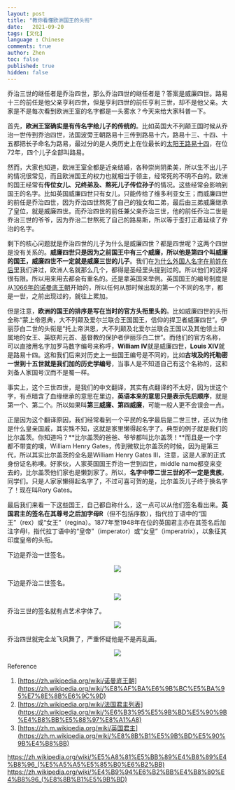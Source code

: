 ```yaml
---
layout: post
title: "教你看懂欧洲国王的头衔"
date:   2021-09-20
tags: [文化]
language : Chinese
comments: true
author: Zhen
toc: false
published: true
hidden: false
---
```

乔治三世的继任者是乔治四世，那么乔治四世的继任者是？答案是威廉四世。路易十三的前任是他父亲亨利四世，但是亨利四世的前任亨利三世，却不是他父亲。大家是不是每次看到欧洲王室的名字都是一头雾水？今天来给大家科普一下。

首先，**欧洲王室确实是有传名字给儿子的传统的**。比如英国大不列颠王国时候从乔治一世传到乔治四世，法国波旁王朝路易十三传到路易十六，路易十三、十四、十五都把长子命名为路易，最过分的是人类历史上在位最长的[太阳王路易十四](https://zh.wikipedia.org/wiki/%E8%B7%AF%E6%98%93%E5%8D%81%E5%9B%9B)，在位72年，四个儿子全部叫路易。

然而，大家也知道，欧洲王室全都是近亲结婚，各种崇尚阴柔美，所以生不出儿子的情况很常见，而且欧洲国王的权力也就相当于领主，经常死的不明不白的。欧洲的国王经常有**传位女儿、兄终弟及、熬死儿子传位孙子**的情况。这些经常会影响到国王的名字。比如英国威廉四世只有女儿，只能传给了维多利亚女王；而威廉四世的前任是乔治四世，因为乔治四世熬死了自己的独女和二弟，最后由三弟威廉继承了皇位，就是威廉四世。而乔治四世的前任兼父亲乔治三世，他的前任乔治二世是乔治三世的爷爷，因为乔治二世熬死了自己的路易斯，所以等于歪打正着延续了乔治的名字。

剩下的核心问题就是乔治四世的儿子为什么是威廉四世？都是四世呢？这两个四世是没有关系的。**威廉四世只是因为之前国王中有三个威廉，所以他是第四个叫威廉的国王，威廉四世不一定就是威廉三世的儿子**。我们在[为什么外国人名字在前姓在后](/为什么外国人名字在前姓在后)里我们讲过，欧洲人名就那么几个，都得是圣经里头提到过的。所以他们的选择很有限。所以用来用去都会有重名的。还是拿英国来举例。英国国王的编号制度是从[1066年的诺曼底王朝](https://zh.wikipedia.org/wiki/诺曼底王朝)开始的，所以任何从那时候出现的第一个不同的名字，都是一世，之前出现过的，就往上累加。

但是注意，**欧洲的国王的排序是写在当时的官方头衔里头的**。比如威廉四世的头衔全称“蒙上帝恩典，大不列颠及爱尔兰联合王国国王，信仰的捍卫者威廉四世”。伊丽莎白二世的头衔是“托上帝洪恩，大不列颠及北爱尔兰联合王国以及其他领土和属地的女王、英联邦元首、基督教的保护者伊丽莎白二世”。而他们的官方名称，可以直接用名字加罗马数字编号来称呼，**William IV**就是威廉四世，**Louis XIV**就是路易十四。这和我们后来对历史上一些国王编号是不同的，比如**古埃及的托勒密一世到十五世就是我们加的历史学编号**，当事人是不知道自己有这个名称的，这和刘备人家国号汉而不是蜀一样。

 事实上，这个三世四世，是我们的中文翻译，其实有点翻译的不太好，因为世这个字，有点暗含了血缘继承的意思在里边，**英语本来的意思只是表示先后顺序**，就是第一个、第二个。所以如果叫**第三威廉、第四威廉**，可能一般人更不会误会一点。

正是因为这个翻译原因，我们经常看到一个平民的名字最后是二世三世，还以为他是什么皇亲国戚，其实殊不知，这就是家里懒得起名字了。典型的例子就是我们的比尔盖茨。你知道吗？**比尔盖茨的爸爸、爷爷都叫比尔盖茨！**而且是一个字都不带变的噢，William Henry Gates，传到微软比尔盖茨的时候，因为是第三代，所以其实比尔盖茨的全名是William Henry Gates III，注意，这是人家的正式身份证名称噢。好家伙，人家英国国王乔治一世到四世，middle name都变来变去的，比尔盖茨他们家也是懒到家了。所以，**名字中带二世三世的不一定是贵族**，同学们。只是人家家懒得起名字了，不过可喜可贺的是，比尔盖茨儿子终于换名字了！现在叫Rory Gates。

最后我们来看一下这些国王，自己都自称什么，这一点可以从他们签名看出来。**英国君主的签名在其尊号之后加字母R**（但不包括序数），指代拉丁语中的“国王”（rex）或“女王”（regina）。1877年至1948年在位的英国君主亦在其签名后加注字母I，指代拉丁语中的“皇帝”（imperator）或“女皇”（imperatrix），以象征其印度皇帝的头衔。

下边是乔治一世签名。
<p align="center"> <img src="{{ site.imageurl }}/乔治一世.png"> </p> 
下边是乔治二世签名。
<p align="center"> <img src="{{ site.imageurl }}/乔治二世.png"> </p> 
乔治三世的签名就有点艺术字体了。
<p align="center"> <img src="{{ site.imageurl }}/乔治三世.png"> </p> 
乔治四世就完全龙飞凤舞了，严重怀疑他是不是再乱画。
<p align="center"> <img src="{{ site.imageurl }}/乔治四世.png"> </p> 


Reference
 1. [https://zh.wikipedia.org/wiki/诺曼底王朝](https://zh.wikipedia.org/wiki/%E8%AF%BA%E6%9B%BC%E5%BA%95%E7%8E%8B%E6%9C%9D)
 2. [https://zh.wikipedia.org/wiki/法国君主列表](https://zh.wikipedia.org/wiki/%E6%B3%95%E5%9B%BD%E5%90%9B%E4%B8%BB%E5%88%97%E8%A1%A8)
 3. [https://zh.m.wikipedia.org/wiki/英国君主](https://zh.m.wikipedia.org/wiki/%E8%8B%B1%E5%9B%BD%E5%90%9B%E4%B8%BB)

https://zh.wikipedia.org/wiki/%E5%A8%81%E5%BB%89%E4%B8%89%E4%B8%96_(%E5%A5%A5%E5%85%B0%E6%B2%BB) 
https://zh.wikipedia.org/wiki/%E4%B9%94%E6%B2%BB%E4%B8%80%E4%B8%96_(%E8%8B%B1%E5%9B%BD)

 
<!--stackedit_data:
eyJoaXN0b3J5IjpbLTE2NjcxMDc0ODIsLTE1NjA3NzQzOSwxNT
E2NjI1MDI3LC01MjY3MzI1MzAsLTQ5MzQ1ODE2OSw1OTkxNzc2
OTcsLTI4ODg5NDkzNCwtMTEyNTcxMjczMiwtNzU4Mjg5OTY3LC
05NzA4MzUwOSwtMTE1NjAzODQzMywtMTEzMjk0OTQzNCwtMjA1
Mzk1NjI4NSwtNTE2MjgxMTc0LC0xMTE5ODYzMTg1LDY5NjI4Nj
c2MywyMDEzOTYwNzk2XX0=
-->